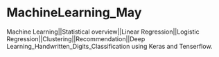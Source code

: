 # MachineLearning_May
Machine Learning||Statistical overview||Linear Regression||Logistic Regression||Clustering||Recommendation||Deep Learning_Handwritten_Digits_Classification using Keras and Tenserflow.
